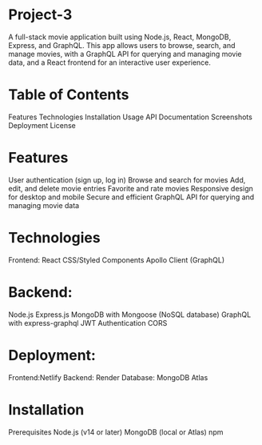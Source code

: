 # Project-3
A full-stack movie application built using Node.js, React, MongoDB, Express, and GraphQL. This app allows users to browse, search, and manage movies, with a GraphQL API for querying and managing movie data, and a React frontend for an interactive user experience.

# Table of Contents
Features
Technologies
Installation
Usage
API Documentation
Screenshots
Deployment
License

# Features
User authentication (sign up, log in)
Browse and search for movies
Add, edit, and delete movie entries
Favorite and rate movies
Responsive design for desktop and mobile
Secure and efficient GraphQL API for querying and managing movie data

# Technologies
Frontend:
React
CSS/Styled Components
Apollo Client (GraphQL)

# Backend:
Node.js
Express.js
MongoDB with Mongoose (NoSQL database)
GraphQL with express-graphql
JWT Authentication
CORS

# Deployment:
Frontend:Netlify
Backend: Render
Database: MongoDB Atlas

# Installation
Prerequisites
Node.js (v14 or later)
MongoDB (local or Atlas)
npm 